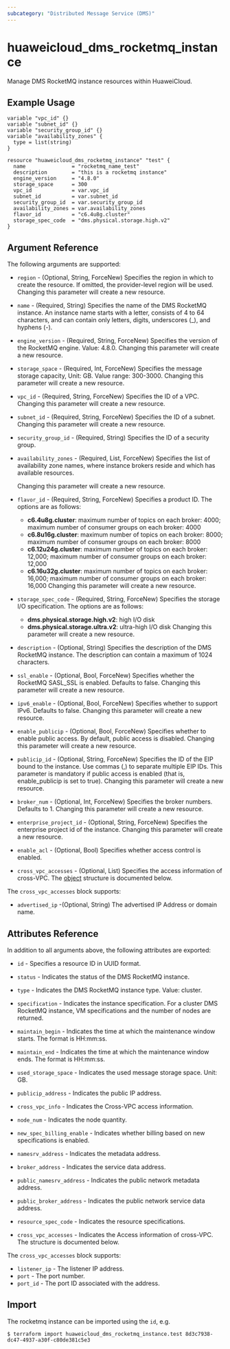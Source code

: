 ```yaml
---
subcategory: "Distributed Message Service (DMS)"
---
```


# huaweicloud_dms_rocketmq_instance

Manage DMS RocketMQ instance resources within HuaweiCloud.

## Example Usage

```hcl
variable "vpc_id" {}
variable "subnet_id" {}
variable "security_group_id" {}
variable "availability_zones" {
  type = list(string)
}

resource "huaweicloud_dms_rocketmq_instance" "test" {
  name               = "rocketmq_name_test"
  description        = "this is a rocketmq instance"
  engine_version     = "4.8.0"
  storage_space      = 300
  vpc_id             = var.vpc_id
  subnet_id          = var.subnet_id
  security_group_id  = var.security_group_id
  availability_zones = var.availability_zones
  flavor_id          = "c6.4u8g.cluster"
  storage_spec_code  = "dms.physical.storage.high.v2"
}
```

## Argument Reference

The following arguments are supported:

* `region` - (Optional, String, ForceNew) Specifies the region in which to create the resource.
  If omitted, the provider-level region will be used. Changing this parameter will create a new resource.

* `name` - (Required, String) Specifies the name of the DMS RocketMQ instance.
  An instance name starts with a letter, consists of 4 to 64 characters, and can contain only letters,
  digits, underscores (_), and hyphens (-).

* `engine_version` - (Required, String, ForceNew) Specifies the version of the RocketMQ engine. Value: 4.8.0.
  Changing this parameter will create a new resource.

* `storage_space` - (Required, Int, ForceNew) Specifies the message storage capacity, Unit: GB.
  Value range: 300-3000.
  Changing this parameter will create a new resource.

* `vpc_id` - (Required, String, ForceNew) Specifies the ID of a VPC.
  Changing this parameter will create a new resource.

* `subnet_id` - (Required, String, ForceNew) Specifies the ID of a subnet.
  Changing this parameter will create a new resource.

* `security_group_id` - (Required, String) Specifies the ID of a security group.

* `availability_zones` - (Required, List, ForceNew) Specifies the list of availability zone names, where
  instance brokers reside and which has available resources.

  Changing this parameter will create a new resource.

* `flavor_id` - (Required, String, ForceNew) Specifies a product ID. The options are as follows:
  + **c6.4u8g.cluster**: maximum number of topics on each broker: 4000; maximum number of consumer groups
    on each broker: 4000
  + **c6.8u16g.cluster**: maximum number of topics on each broker: 8000; maximum number of consumer groups
    on each broker: 8000
  + **c6.12u24g.cluster**: maximum number of topics on each broker: 12,000; maximum number of consumer groups
    on each broker: 12,000
  + **c6.16u32g.cluster**: maximum number of topics on each broker: 16,000; maximum number of consumer groups
    on each broker: 16,000
  Changing this parameter will create a new resource.

* `storage_spec_code` - (Required, String, ForceNew) Specifies the storage I/O specification.
  The options are as follows:
  + **dms.physical.storage.high.v2**: high I/O disk
  + **dms.physical.storage.ultra.v2**: ultra-high I/O disk
  Changing this parameter will create a new resource.

* `description` - (Optional, String) Specifies the description of the DMS RocketMQ instance.
  The description can contain a maximum of 1024 characters.

* `ssl_enable` - (Optional, Bool, ForceNew) Specifies whether the RocketMQ SASL_SSL is enabled. Defaults to false.
  Changing this parameter will create a new resource.

* `ipv6_enable` - (Optional, Bool, ForceNew) Specifies whether to support IPv6. Defaults to false.
  Changing this parameter will create a new resource.

* `enable_publicip` - (Optional, Bool, ForceNew) Specifies whether to enable public access.
  By default, public access is disabled.
  Changing this parameter will create a new resource.

* `publicip_id` - (Optional, String, ForceNew) Specifies the ID of the EIP bound to the instance.
  Use commas (,) to separate multiple EIP IDs.
  This parameter is mandatory if public access is enabled (that is, enable_publicip is set to true).
  Changing this parameter will create a new resource.

* `broker_num` - (Optional, Int, ForceNew) Specifies the broker numbers. Defaults to 1.
  Changing this parameter will create a new resource.

* `enterprise_project_id` - (Optional, String, ForceNew) Specifies the enterprise project id of the instance.
  Changing this parameter will create a new resource.

* `enable_acl` - (Optional, Bool) Specifies whether access control is enabled.

* `cross_vpc_accesses` - (Optional, List) Specifies the access information of cross-VPC.
  The [object](#dms_cross_vpc_accesses) structure is documented below.

<a name="dms_cross_vpc_accesses"></a>
The `cross_vpc_accesses` block supports:

* `advertised_ip` -(Optional, String) The advertised IP Address or domain name.

## Attributes Reference

In addition to all arguments above, the following attributes are exported:

* `id` - Specifies a resource ID in UUID format.

* `status` - Indicates the status of the DMS RocketMQ instance.

* `type` - Indicates the DMS RocketMQ instance type. Value: cluster.

* `specification` - Indicates the instance specification. For a cluster DMS RocketMQ instance, VM specifications
  and the number of nodes are returned.

* `maintain_begin` - Indicates the time at which the maintenance window starts. The format is HH:mm:ss.

* `maintain_end` - Indicates the time at which the maintenance window ends. The format is HH:mm:ss.

* `used_storage_space` - Indicates the used message storage space. Unit: GB.

* `publicip_address` - Indicates the public IP address.

* `cross_vpc_info` - Indicates the Cross-VPC access information.

* `node_num` - Indicates the node quantity.

* `new_spec_billing_enable` - Indicates whether billing based on new specifications is enabled.

* `namesrv_address` - Indicates the metadata address.

* `broker_address` - Indicates the service data address.

* `public_namesrv_address` - Indicates the public network metadata address.

* `public_broker_address` - Indicates the public network service data address.

* `resource_spec_code` - Indicates the resource specifications.

* `cross_vpc_accesses` - Indicates the Access information of cross-VPC. The structure is documented below.

The `cross_vpc_accesses` block supports:

* `listener_ip` - The listener IP address.
* `port` - The port number.
* `port_id` - The port ID associated with the address.

## Import

The rocketmq instance can be imported using the `id`, e.g.

```
$ terraform import huaweicloud_dms_rocketmq_instance.test 8d3c7938-dc47-4937-a30f-c80de381c5e3
```
